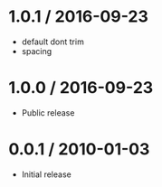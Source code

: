 
1.0.1 / 2016-09-23
==================

  * default dont trim
  * spacing

1.0.0 / 2016-09-23
==================

  * Public release

0.0.1 / 2010-01-03
==================

  * Initial release
